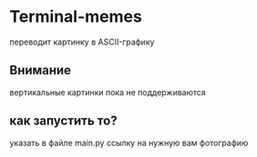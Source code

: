 # Terminal-memes
переводит картинку в ASCII-графику
## Внимание
вертикальные картинки пока не поддерживаются
## как запустить то?
указать в файле main.py ссылку на нужную вам фотографию

